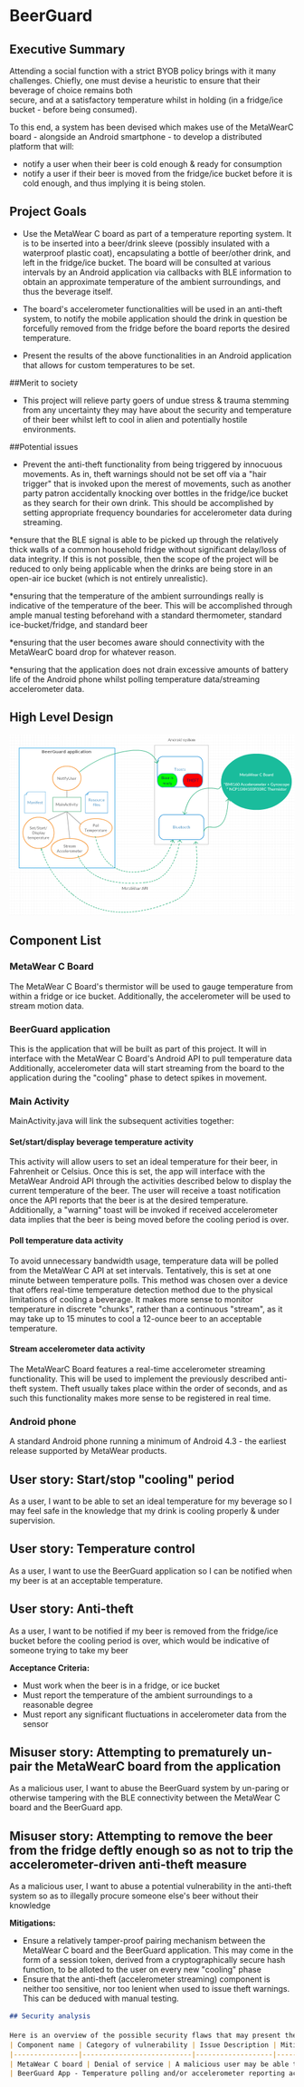 # BeerGuard

## Executive Summary
Attending a social function with a strict BYOB policy brings with it many challenges. 
Chiefly, one must devise a heuristic to ensure that their beverage of choice remains both  
secure, and at a satisfactory temperature whilst in holding (in a fridge/ice bucket - before 
being consumed). 

To this end, a system has been devised which makes use of the MetaWearC board - 
alongside an Android smartphone - to develop a distributed platform that will: 

* notify a user when their beer is cold enough & ready for consumption
* notify a user if their beer is moved from the fridge/ice bucket before it is cold enough, 
and thus implying it is being stolen.

## Project Goals
* Use the MetaWear C board as part of a temperature reporting system. It is to be inserted 
into a beer/drink sleeve (possibly insulated with a waterproof plastic coat), encapsulating a 
bottle of beer/other drink,  and left in the fridge/ice bucket. The board will be consulted at 
various intervals by an Android application via callbacks with BLE information to obtain an 
approximate temperature of the ambient surroundings, and thus the 
beverage itself.

* The board's accelerometer functionalities will be used in an anti-theft system, 
to notify the mobile application should the drink in question be forcefully removed from the 
fridge before the board reports the desired temperature.

* Present the results of the above functionalities in an Android application that allows for 
custom temperatures to be set. 


##Merit to society
* This project will relieve party goers of undue stress & trauma stemming from
any uncertainty they may have about the security and temperature of their beer whilst left to cool
in alien and potentially hostile environments. 

##Potential issues
* Prevent the anti-theft functionality from being triggered by innocuous movements. As in, 
theft warnings should not be set off via a "hair trigger" that is invoked upon the merest of
movements, such as another party patron accidentally knocking over bottles in the fridge/ice bucket as 
they search for their own drink. This should be accomplished by setting appropriate frequency 
boundaries for accelerometer data during streaming.


*ensure that the BLE signal is able to be picked up through the relatively thick walls of a 
common household fridge without significant delay/loss of data integrity. If this is not
possible, then the scope of the project will be reduced to only being applicable when the 
drinks are being store in an open-air ice bucket (which is not entirely unrealistic).

*ensuring that the temperature of the ambient surroundings really is indicative of the temperature of the beer. 
This will be accomplished through ample manual testing beforehand with a standard thermometer, 
standard ice-bucket/fridge, and standard beer

*ensuring that the user becomes aware should connectivity with the MetaWearC board drop for whatever reason.

*ensuring that the application does not drain excessive amounts of battery life of the Android
phone whilst polling temperature data/streaming accelerometer data.


## High Level Design
![Tooltip for visually disabled](./UML_beer.png)

## Component List
### MetaWear C Board
The MetaWear C Board's thermistor will be used to gauge temperature from within
a fridge or ice bucket. Additionally, the accelerometer will be used to stream motion 
data.

### BeerGuard application
This is the application that will be built as part of this project. It will in interface
with the MetaWear C Board's Android API to pull temperature data Additionally, 
accelerometer data will start streaming from the board to the application during the "cooling" phase to detect spikes in movement. 

### Main Activity
MainActivity.java will link the subsequent activities together:

#### Set/start/display beverage temperature activity
This activity will allow users to set an ideal temperature for their beer, in Fahrenheit or Celsius.
Once this is set, the app will interface with the MetaWear Android API through the activities described below
to display the current temperature of the beer. The user will receive a toast notification once the API
reports that the beer is at the desired temperature. Additionally, a "warning" toast will be invoked if received
accelerometer data implies that the beer is being moved before the cooling period is over.

#### Poll temperature data activity
To avoid unnecessary bandwidth usage, temperature data will be polled from the MetaWear C API
at set intervals. Tentatively, this is set at one minute between temperature polls. This method was chosen 
over a device that offers real-time temperature detection method due to the physical limitations of cooling a beverage. 
It makes more sense to monitor temperature in discrete "chunks", rather than a continuous "stream", as it may take up to 15 minutes to 
cool a 12-ounce beer to an acceptable temperature.

#### Stream accelerometer data activity
The MetaWearC Board features a real-time accelerometer streaming functionality.
This will be used to implement the previously described anti-theft system. 
Theft usually takes place within the order of seconds, and as such this functionality makes
more sense to be registered in real time.  

### Android phone
A standard Android phone running a minimum of Android 4.3 - the earliest release supported by MetaWear products.


## User story: Start/stop "cooling" period
As a user, I want to  be able to set an ideal temperature for my beverage so I may feel safe in the knowledge
that my drink is cooling properly & under supervision.

## User story: Temperature control
As a user, I want to use the BeerGuard application so I can be notified when my beer is at an 
acceptable temperature.

## User story: Anti-theft
As a user, I want to be notified if my beer is removed from the 
fridge/ice bucket before the cooling period is over, which would be indicative of someone
trying to take my beer

**Acceptance Criteria:**
* Must work when the beer is in a fridge, or ice bucket
* Must report the temperature of the ambient surroundings to a reasonable degree
* Must report any significant fluctuations in accelerometer data from the sensor



## Misuser story: Attempting to prematurely un-pair the MetaWearC board from the application 
As a malicious user, I want to abuse the BeerGuard system by un-paring or otherwise tampering with the BLE 
connectivity between the MetaWear C board and the BeerGuard app.

## Misuser story: Attempting to remove the beer from the fridge deftly enough so as not to trip the accelerometer-driven anti-theft measure
As a malicious user, I want to abuse a potential vulnerability in the anti-theft system so as to illegally procure someone else's beer without their knowledge 


**Mitigations:**
* Ensure a relatively tamper-proof pairing mechanism between the MetaWear C board and the BeerGuard application. This may
come in the form of a session token, derived from a cryptographically secure hash function, to be alloted to the user
on every new "cooling" phase
* Ensure that the anti-theft (accelerometer streaming) component is neither too sensitive, nor too lenient when used to issue theft warnings.
This can be deduced with manual testing.


```markdown
## Security analysis

Here is an overview of the possible security flaws that may present themselves:
| Component name | Category of vulnerability | Issue Description | Mitigation |
|----------------|---------------------------|-------------------|------------|
| MetaWear C board | Denial of service | A malicious user may be able to facilitate a forced disconnect between the MetaWear C board and the BeerGuard app | Redundancy checks & periodic callbacks to re-connect the board with the app may be implemented if testing reveals an easy way to force a disconnect between the board and the app|
| BeerGuard App - Temperature polling and/or accelerometer reporting activities | Losses to data integrity | A malicious user may be able to introduce false information regarding temperature or accelerometer data to the BeerGuard App | The source of all temperature/accelerometer data will be verified to only originate from the specific MetaWear C board, either by session ID or MAC address of the board itself |
```


